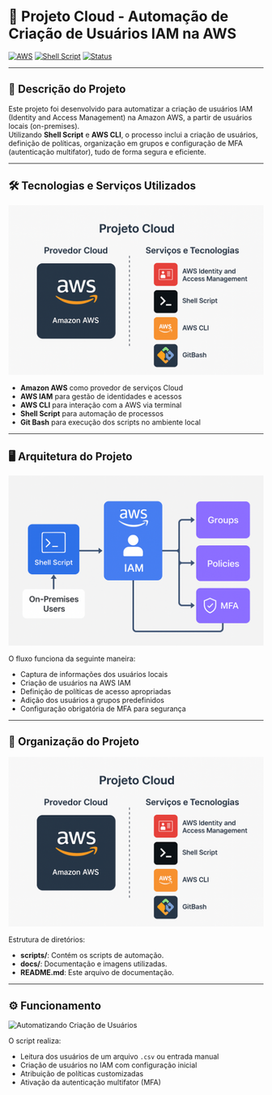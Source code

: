 
# 🚀 Projeto Cloud - Automação de Criação de Usuários IAM na AWS

[![AWS](https://img.shields.io/badge/AWS-Cloud-orange)](https://aws.amazon.com/)
[![Shell Script](https://img.shields.io/badge/Shell%20Script-Automation-blue)](https://www.gnu.org/software/bash/)
[![Status](https://img.shields.io/badge/Status-Concluído-green)]()

---

## 📄 Descrição do Projeto

Este projeto foi desenvolvido para automatizar a criação de usuários IAM (Identity and Access Management) na Amazon AWS, a partir de usuários locais (on-premises).  
Utilizando **Shell Script** e **AWS CLI**, o processo inclui a criação de usuários, definição de políticas, organização em grupos e configuração de MFA (autenticação multifator), tudo de forma segura e eficiente.

---

## 🛠️ Tecnologias e Serviços Utilizados

![Organização de Projeto Cloud](./docs/organizacao_projeto_cloud.png)

- **Amazon AWS** como provedor de serviços Cloud
- **AWS IAM** para gestão de identidades e acessos
- **AWS CLI** para interação com a AWS via terminal
- **Shell Script** para automação de processos
- **Git Bash** para execução dos scripts no ambiente local

---

## 🖥️ Arquitetura do Projeto

![Automating User Creation in AWS](./docs/automating_user_creation_in_aws.png)

O fluxo funciona da seguinte maneira:
- Captura de informações dos usuários locais
- Criação de usuários na AWS IAM
- Definição de políticas de acesso apropriadas
- Adição dos usuários a grupos predefinidos
- Configuração obrigatória de MFA para segurança

---

## 📂 Organização do Projeto

![Organização de Projeto Cloud](./docs/organizacao_projeto_cloud.png)

Estrutura de diretórios:

- **scripts/**: Contém os scripts de automação.
- **docs/**: Documentação e imagens utilizadas.
- **README.md**: Este arquivo de documentação.

---

## ⚙️ Funcionamento

![Automatizando Criação de Usuários](./docs/create-users)

O script realiza:
- Leitura dos usuários de um arquivo `.csv` ou entrada manual
- Criação de usuários no IAM com configuração inicial
- Atribuição de políticas customizadas
- Ativação da autenticação multifator (MFA)

